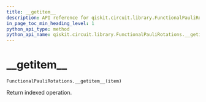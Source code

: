 ```yaml
---
title: __getitem__
description: API reference for qiskit.circuit.library.FunctionalPauliRotations.__getitem__
in_page_toc_min_heading_level: 1
python_api_type: method
python_api_name: qiskit.circuit.library.FunctionalPauliRotations.__getitem__
---
```


# \_\_getitem\_\_

<span id="qiskit.circuit.library.FunctionalPauliRotations.__getitem__" />

`FunctionalPauliRotations.__getitem__(item)`

Return indexed operation.

